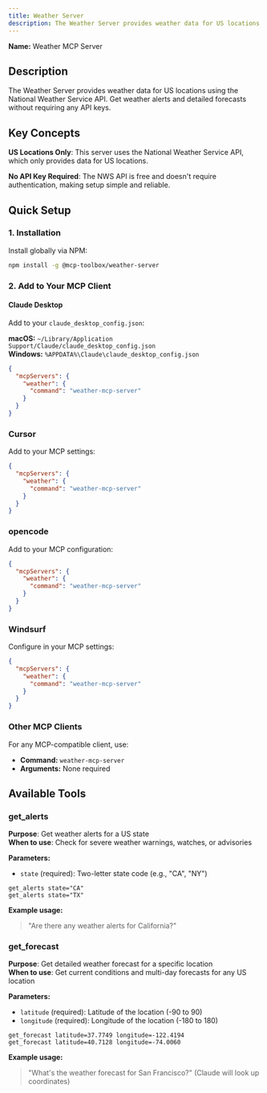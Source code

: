 ```yaml
---
title: Weather Server
description: The Weather Server provides weather data for US locations using the National Weather Service API. Get weather alerts and detailed forecasts without requiring any API keys.
---
```


**Name:** Weather MCP Server

## Description

The Weather Server provides weather data for US locations using the National Weather Service API. Get weather alerts and detailed forecasts without requiring any API keys.

## Key Concepts

**US Locations Only**: This server uses the National Weather Service API, which only provides data for US locations.

**No API Key Required**: The NWS API is free and doesn't require authentication, making setup simple and reliable.

## Quick Setup

### 1. Installation

Install globally via NPM:

```bash
npm install -g @mcp-toolbox/weather-server
```

### 2. Add to Your MCP Client

#### Claude Desktop

Add to your `claude_desktop_config.json`:

**macOS:** `~/Library/Application Support/Claude/claude_desktop_config.json`  
**Windows:** `%APPDATA%\Claude\claude_desktop_config.json`

```json
{
  "mcpServers": {
    "weather": {
      "command": "weather-mcp-server"
    }
  }
}
```

### Cursor

Add to your MCP settings:

```json
{
  "mcpServers": {
    "weather": {
      "command": "weather-mcp-server"
    }
  }
}
```

### opencode

Add to your MCP configuration:

```json
{
  "mcpServers": {
    "weather": {
      "command": "weather-mcp-server"
    }
  }
}
```

### Windsurf

Configure in your MCP settings:

```json
{
  "mcpServers": {
    "weather": {
      "command": "weather-mcp-server"
    }
  }
}
```

### Other MCP Clients

For any MCP-compatible client, use:
- **Command:** `weather-mcp-server`
- **Arguments:** None required

## Available Tools

### get_alerts
**Purpose**: Get weather alerts for a US state  
**When to use**: Check for severe weather warnings, watches, or advisories

**Parameters:**
- `state` (required): Two-letter state code (e.g., "CA", "NY")

```
get_alerts state="CA"
get_alerts state="TX"
```

**Example usage:**
> "Are there any weather alerts for California?"

### get_forecast
**Purpose**: Get detailed weather forecast for a specific location  
**When to use**: Get current conditions and multi-day forecasts for any US location

**Parameters:**
- `latitude` (required): Latitude of the location (-90 to 90)
- `longitude` (required): Longitude of the location (-180 to 180)

```
get_forecast latitude=37.7749 longitude=-122.4194
get_forecast latitude=40.7128 longitude=-74.0060
```

**Example usage:**
> "What's the weather forecast for San Francisco?" (Claude will look up coordinates)
